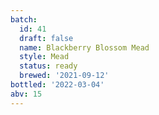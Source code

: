 ```yaml
---
batch:
  id: 41
  draft: false
  name: Blackberry Blossom Mead
  style: Mead
  status: ready
  brewed: '2021-09-12'
bottled: '2022-03-04'
abv: 15
---
```

